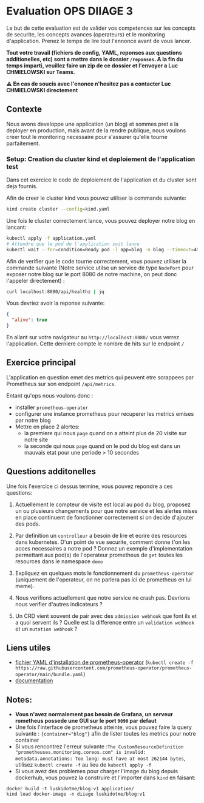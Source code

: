 # Evaluation OPS DIIAGE 3


Le but de cette evaluation est de valider vos competences sur les concepts de securite, les concepts avances (operateurs) et le monitoring d'application. Prenez le temps de lire tout l'ennonce avant de vous lancer.

**Tout votre travail (fichiers de config, YAML, reponses aux questions additionelles, etc) sont a mettre dans le dossier `/reponses`. A la fin du temps imparti, veuillez faire un zip de ce dossier et l'envoyer a Luc CHMIELOWSKI sur Teams.**

**:warning: En cas de soucis avec l'enonce n'hesitez pas a contacter Luc CHMIELOWSKI directement**


## Contexte

Nous avons developpe une application (un blog) et sommes pret a la deployer en production, mais avant de la rendre publique, nous voulons creer tout le monitoring necessaire pour s'assurer qu'elle tourne parfaitement.

### Setup: Creation du cluster kind et deploiement de l'application test

Dans cet exercice le code de deploiement de l'application et du cluster sont deja fournis.

Afin de creer le cluster kind vous pouvez utiliser la commande suivante:

```bash
kind create cluster --config=kind.yaml
```

Une fois le cluster correctement lance, vous pouvez deployer notre blog en lancant:

```bash
kubectl apply -f application.yaml
# Attendre que le pod de l'application soit lance
kubectl wait --for=condition=Ready pod -l app=blog -n blog --timeout=4m
```

Afin de verifier que le code tourne correctement, vous pouvez utiliser la commande suivante (Notre service utilse un service de type `NodePort` pour exposer notre blog sur le port 8080 de notre machine, on peut donc l'appeler directement) :

```bash
curl localhost:8080/api/healthz | jq
```

Vous devriez avoir la reponse suivante:

```json
{
  "alive": true
}
```

En allant sur votre navigateur au `http://localhost:8080/` vous verrez l'application. Cette derniere compte le nombre de hits sur le endpoint `/`

## Exercice principal

L'application en question emet des metrics qui peuvent etre scrappees par Prometheus sur son endpoint `/api/metrics`.

Entant qu'ops nous voulons donc :
- installer `prometheus-operator`
- configurer une instance prometheus pour recuperer les metrics emises par notre blog
- Mettre en place 2 alertes:
  - la premiere qui nous `page` quand on a atteint plus de 20 visite sur notre site
  - la seconde qui nous `page` quand on le pod du blog est dans un mauvais etat pour une periode > 10 secondes

## Questions additonelles

Une fois l'exercice ci dessus termine, vous pouvez repondre a ces questions:

1. Actuellement le compteur de visite est local au pod du blog, proposez un ou plusieurs changements pour que notre service et les alertes mises en place continuent de fonctionner correctement si on decide d'ajouter des pods.

2. Par definition un `controlleur` a besoin de lire et ecrire des resources dans kubernetes. D'un point de vue securite, comment donne t'on les acces necessaires a notre pod ? Donnez un exemple d'implementation permettant aux pod(s) de l'operateur prometheus de `get` toutes les resources dans le namespace `demo`

3. Expliquez en quelques mots le fonctionnement du `prometheus-operator` (uniquement de l'operateur, on ne parlera pas ici de prometheus en lui meme).

4. Nous verifions actuellement que notre service ne crash pas. Devrions nous verifier d'autres indicateurs ?

5. Un CRD vient souvent de pair avec des `admission webhook` que font ils et a quoi servent ils ? Quelle est la difference entre un `validation webhook` et un `mutation webhook` ?

## Liens utiles

- [fichier YAML d'installation de prometheus-operator](https://raw.githubusercontent.com/prometheus-operator/prometheus-operator/main/bundle.yaml) (`kubectl create -f https://raw.githubusercontent.com/prometheus-operator/prometheus-operator/main/bundle.yaml`)
- [documentation](https://github.com/prometheus-operator/prometheus-operator/blob/main/Documentation/user-guides/getting-started.md)

## Notes:


- **Vous n'avez normalement pas besoin de Grafana, un serveur rometheus possede une GUI sur le port `9090` par defaut**
- Une fois l'interface de prometheus atteinte, vous pouvez faire la query suivante : `{container="blog"}` afin de lister toutes les metrics pour notre container
- Si vous rencontrez l'erreur suivante :`The CustomResourceDefinition "prometheuses.monitoring.coreos.com" is invalid: metadata.annotations: Too long: must have at most 262144 bytes`, utilisez `kubectl create -f` au lieu de `kubectl apply -f`
- Si vous avez des problemes pour charger l'image du blog depuis dockerhub, vous pouvez la construire et l'importer dans `kind` en faisant:

```
docker build -t luskidotme/blog:v1 application/
kind load docker-image -n diiage luskidotme/blog:v1
```